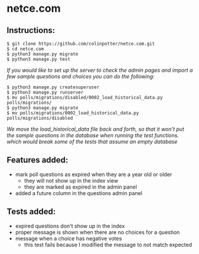 # netce.com
## Instructions:
```
$ git clone https://github.com/colinpotter/netce.com.git
$ cd netce.com
$ python3 manage.py migrate
$ python3 manage.py test
```
*If you would like to set up the server to check the admin pages and import a
few sample questions and choices you can do the following:*
```
$ python3 manage.py createsuperuser
$ python3 manage.py runserver
$ mv polls/migrations/disabled/0002_load_historical_data.py polls/migrations/
$ python3 manage.py migrate
$ mv polls/migrations/0002_load_historical_data.py polls/migrations/disabled
```
*We move the load_historical_data file back and forth, so that it won't put the
sample questions in the database when running the test functions. which would
break some of the tests that assume an empty database*


## Features added:
- mark poll questions as expired when they are a year old or older
    - they will not show up in the index view
    - they are marked as expired in the admin panel
- added a future column in the questions admin panel

## Tests added:
- expired questions don't show up in the index
- proper message is shown when there are no choices for a question
- message when a choice has negative votes
    - this test fails because I modified the message to not match expected
